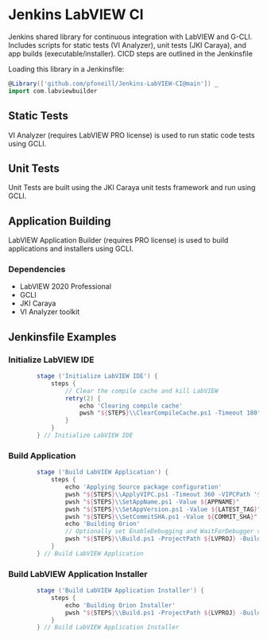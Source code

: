 # Jenkins LabVIEW CI

Jenkins shared library for continuous integration with LabVIEW and G-CLI.
Includes scripts for static tests (VI Analyzer), unit tests (JKI Caraya), and app builds (executable/installer). CICD steps are outlined in the Jenkinsfile

Loading this library in a Jenkinsfile:

```groovy
@Library(['github.com/pfoneill/Jenkins-LabVIEW-CI@main']) _
import com.labviewbuilder
```

## Static Tests

VI Analyzer (requires LabVIEW PRO license) is used to run static code tests using GCLI.

## Unit Tests

Unit Tests are built using the JKI Caraya unit tests framework and run using GCLI.

## Application Building

LabVIEW Application Builder (requires PRO license) is used to build applications and installers using GCLI.

### Dependencies

* LabVIEW 2020 Professional
* GCLI
* JKI Caraya
* VI Analyzer toolkit

## Jenkinsfile Examples

### Initialize LabVIEW IDE

```groovy
        stage ('Initialize LabVIEW IDE') {
            steps {
                // Clear the compile cache and kill LabVIEW
                retry(2) {
                    echo 'Clearing compile cache'
                    pwsh "${STEPS}\\ClearCompileCache.ps1 -Timeout 180"
                }
            }
        } // Initialize LabVIEW IDE
```

### Build Application

```groovy
        stage ('Build LabVIEW Application') {
            steps {
                echo 'Applying Source package configuration'
                pwsh "${STEPS}\\ApplyVIPC.ps1 -Timeout 360 -VIPCPath '${SOURCE}\\App\\vipkg.vipc'"
                pwsh "${STEPS}\\SetAppName.ps1 -Value ${APPNAME}"
                pwsh "${STEPS}\\SetAppVersion.ps1 -Value ${LATEST_TAG}"
                pwsh "${STEPS}\\SetCommitSHA.ps1 -Value ${COMMIT_SHA}"
                echo 'Building Orion'
                // Optionally set EnableDebugging and WaitForDebugger variables based on context (release, prerelease etc.)
                pwsh "${STEPS}\\Build.ps1 -ProjectPath ${LVPROJ} -BuildSpec ${BUILDSPEC} -DestinationDir ${BUILD_DIR}\\${BUILDSPEC} -VersionString ${LATEST_TAG}"
            }
        } // Build LabVIEW Application
```

### Build LabVIEW Application Installer

```groovy
        stage ('Build LabVIEW Application Installer') {
            steps {
                echo 'Building Orion Installer'
                pwsh "${STEPS}\\Build.ps1 -ProjectPath ${LVPROJ} -BuildSpec ${INSTALLERSPEC} -DestinationDir ${BUILD_DIR} -VersionString ${LATEST_TAG}"
            }
        } // Build LabVIEW Application Installer
```

